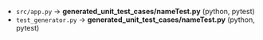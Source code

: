 - `src/app.py` → **generated_unit_test_cases/nameTest.py** (python, pytest)
- `test_generator.py` → **generated_unit_test_cases/nameTest.py** (python, pytest)
